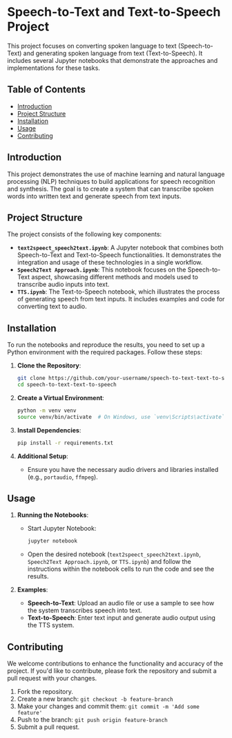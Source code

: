 # Speech-to-Text and Text-to-Speech Project

This project focuses on converting spoken language to text (Speech-to-Text) and generating spoken language from text (Text-to-Speech). It includes several Jupyter notebooks that demonstrate the approaches and implementations for these tasks.

## Table of Contents
- [Introduction](#introduction)
- [Project Structure](#project-structure)
- [Installation](#installation)
- [Usage](#usage)
- [Contributing](#contributing)

## Introduction
This project demonstrates the use of machine learning and natural language processing (NLP) techniques to build applications for speech recognition and synthesis. The goal is to create a system that can transcribe spoken words into written text and generate speech from text inputs.

## Project Structure
The project consists of the following key components:

- **`text2speect_speech2text.ipynb`**: A Jupyter notebook that combines both Speech-to-Text and Text-to-Speech functionalities. It demonstrates the integration and usage of these technologies in a single workflow.
- **`Speech2Text Approach.ipynb`**: This notebook focuses on the Speech-to-Text aspect, showcasing different methods and models used to transcribe audio inputs into text.
- **`TTS.ipynb`**: The Text-to-Speech notebook, which illustrates the process of generating speech from text inputs. It includes examples and code for converting text to audio.

## Installation
To run the notebooks and reproduce the results, you need to set up a Python environment with the required packages. Follow these steps:

1. **Clone the Repository**:
   ```bash
   git clone https://github.com/your-username/speech-to-text-text-to-speech.git
   cd speech-to-text-text-to-speech
   ```

2. **Create a Virtual Environment**:
   ```bash
   python -m venv venv
   source venv/bin/activate  # On Windows, use `venv\Scripts\activate`
   ```

3. **Install Dependencies**:
   ```bash
   pip install -r requirements.txt
   ```

4. **Additional Setup**:
   - Ensure you have the necessary audio drivers and libraries installed (e.g., `portaudio`, `ffmpeg`).

## Usage
1. **Running the Notebooks**:
   - Start Jupyter Notebook:
     ```bash
     jupyter notebook
     ```
   - Open the desired notebook (`text2speect_speech2text.ipynb`, `Speech2Text Approach.ipynb`, or `TTS.ipynb`) and follow the instructions within the notebook cells to run the code and see the results.

2. **Examples**:
   - **Speech-to-Text**: Upload an audio file or use a sample to see how the system transcribes speech into text.
   - **Text-to-Speech**: Enter text input and generate audio output using the TTS system.

## Contributing
We welcome contributions to enhance the functionality and accuracy of the project. If you'd like to contribute, please fork the repository and submit a pull request with your changes.

1. Fork the repository.
2. Create a new branch: `git checkout -b feature-branch`
3. Make your changes and commit them: `git commit -m 'Add some feature'`
4. Push to the branch: `git push origin feature-branch`
5. Submit a pull request.

